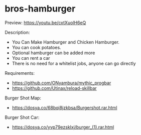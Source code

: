 # bros-hamburger

Preview:  https://youtu.be/cxtXuolH6eQ

Description:
- You Can Make Hamburger and Chicken Hamburger.
- You can cook potatoes.
- Optional hamburger can be added more
- You can rent a car
- There is no need for a whitelist jobs, anyone can go directly

Requirements:
- https://github.com/ONyambura/mythic_progbar
- https://github.com/Utinax/reload-skillbar

Burger Shot Map:
- https://dosya.co/68bqi8jzkbsa/Burgershot.rar.html

Burger Shot Car:
- https://dosya.co/yvp79ezsklxj/burger_(1).rar.html
